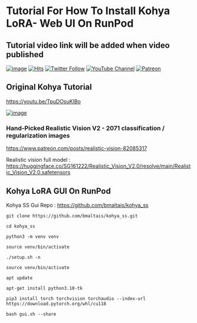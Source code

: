 # Tutorial For How To Install Kohya LoRA- Web UI On RunPod

## Tutorial video link will be added when video published

[![image](https://img.shields.io/discord/772774097734074388?label=Discord&logo=discord)](https://discord.com/servers/software-engineering-courses-secourses-772774097734074388) [![Hits](https://hits.seeyoufarm.com/api/count/incr/badge.svg?url=https%3A%2F%2Fgithub.com%2FFurkanGozukara%2FStable-Diffusion%2Fedit%2Fmain%2FTutorials%2FHow-To-Install-Kohya-LoRA-Web-UI-On-RunPod.md&count_bg=%2379C83D&title_bg=%239E0F0F&icon=apachespark.svg&icon_color=%23E7E7E7&title=views&edge_flat=false)](https://hits.seeyoufarm.com) [![Twitter Follow](https://img.shields.io/twitter/follow/GozukaraFurkan?label=Follow&style=social)](https://twitter.com/GozukaraFurkan) [![YouTube Channel](https://img.shields.io/badge/YouTube-Channel-red?style=for-the-badge&logo=youtube)](https://www.youtube.com/SECourses) [![Patreon](https://img.shields.io/badge/Patreon-Support%20Me-f96854?style=for-the-badge&logo=patreon)](https://www.patreon.com/your_patreon_page)

## Original Kohya Tutorial

https://youtu.be/TpuDOsuKIBo

[![image](https://github.com/FurkanGozukara/Stable-Diffusion/assets/19240467/f6186486-d4cf-4aa0-aa9f-4e9fa0374a1a)](https://youtu.be/TpuDOsuKIBo)

### Hand-Picked Realistic Vision V2 - 2071 classification / regularization images

https://www.patreon.com/posts/realistic-vision-82085317

Realistic vision full model : https://huggingface.co/SG161222/Realistic_Vision_V2.0/resolve/main/Realistic_Vision_V2.0.safetensors


## Kohya LoRA GUI On RunPod

Kohya SS Gui Repo : https://github.com/bmaltais/kohya_ss

```
git clone https://github.com/bmaltais/kohya_ss.git

cd kohya_ss

python3 -m venv venv

source venv/bin/activate

./setup.sh -n
```

```
source venv/bin/activate

apt update

apt-get install python3.10-tk

pip3 install torch torchvision torchaudio --index-url https://download.pytorch.org/whl/cu118
```

 ```
 bash gui.sh --share
 ```
